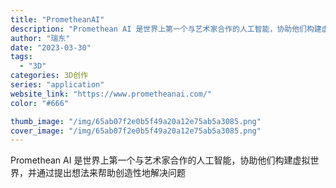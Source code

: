 ```yaml
---
title: "PrometheanAI"
description: "Promethean AI 是世界上第一个与艺术家合作的人工智能，协助他们构建虚拟世界，并通过提出想法来帮助创造性地解决"
author: "瑞东"
date: "2023-03-30"
tags:
  - "3D"
categories: 3D创作
series: "application"
website_link: "https://www.prometheanai.com/"
color: "#666"

thumb_image: "/img/65ab07f2e0b5f49a20a12e75ab5a3085.png"
cover_image: "/img/65ab07f2e0b5f49a20a12e75ab5a3085.png"
---
```


Promethean AI 是世界上第一个与艺术家合作的人工智能，协助他们构建虚拟世界，并通过提出想法来帮助创造性地解决问题